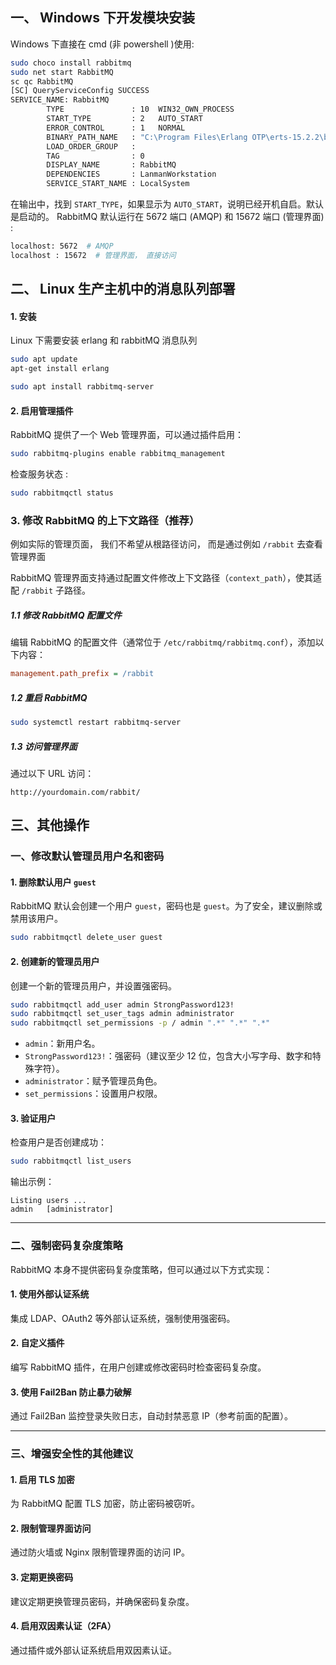 ## 一、 Windows 下开发模块安装 
Windows  下直接在  cmd (非 powershell )使用: 
```sh
sudo choco install rabbitmq 
sudo net start RabbitMQ 
sc qc RabbitMQ
[SC] QueryServiceConfig SUCCESS 
SERVICE_NAME: RabbitMQ
        TYPE               : 10  WIN32_OWN_PROCESS
        START_TYPE         : 2   AUTO_START
        ERROR_CONTROL      : 1   NORMAL
        BINARY_PATH_NAME   : "C:\Program Files\Erlang OTP\erts-15.2.2\bin\erlsrv.exe"
        LOAD_ORDER_GROUP   :
        TAG                : 0
        DISPLAY_NAME       : RabbitMQ
        DEPENDENCIES       : LanmanWorkstation
        SERVICE_START_NAME : LocalSystem
```

在输出中，找到 `START_TYPE`，如果显示为 `AUTO_START`，说明已经开机自启。默认是启动的。 RabbitMQ 默认运行在 5672 端口 (AMQP) 和 15672 端口 (管理界面) :  
```sh
localhost: 5672  # AMQP
localhost : 15672  # 管理界面， 直接访问 
```

## 二、 Linux 生产主机中的消息队列部署
#### 1. 安装 
Linux 下需要安装 erlang 和 rabbitMQ 消息队列 
```sh
sudo apt update 
apt-get install erlang
```

```sh
sudo apt install rabbitmq-server 
```

#### 2. 启用管理插件
RabbitMQ 提供了一个 Web 管理界面，可以通过插件启用：
```sh
sudo rabbitmq-plugins enable rabbitmq_management
```

检查服务状态 : 
```sh
sudo rabbitmqctl status
```


### 3. 修改 RabbitMQ 的上下文路径（推荐）
例如实际的管理页面， 我们不希望从根路径访问，  而是通过例如 `/rabbit` 去查看管理界面

RabbitMQ 管理界面支持通过配置文件修改上下文路径（`context_path`），使其适配 `/rabbit` 子路径。
##### 1.1 修改 RabbitMQ 配置文件
编辑 RabbitMQ 的配置文件（通常位于 `/etc/rabbitmq/rabbitmq.conf`），添加以下内容：
```ini
management.path_prefix = /rabbit
```

##### 1.2 重启 RabbitMQ
```bash
sudo systemctl restart rabbitmq-server
``` 

##### 1.3 访问管理界面
通过以下 URL 访问：
```
http://yourdomain.com/rabbit/
```

## 三、其他操作
### 一、修改默认管理员用户名和密码

#### 1. 删除默认用户 `guest`
RabbitMQ 默认会创建一个用户 `guest`，密码也是 `guest`。为了安全，建议删除或禁用该用户。

```bash
sudo rabbitmqctl delete_user guest
```

#### 2. 创建新的管理员用户
创建一个新的管理员用户，并设置强密码。

```bash
sudo rabbitmqctl add_user admin StrongPassword123!
sudo rabbitmqctl set_user_tags admin administrator
sudo rabbitmqctl set_permissions -p / admin ".*" ".*" ".*"
```

- `admin`：新用户名。
- `StrongPassword123!`：强密码（建议至少 12 位，包含大小写字母、数字和特殊字符）。
- `administrator`：赋予管理员角色。
- `set_permissions`：设置用户权限。

#### 3. 验证用户
检查用户是否创建成功：
```bash
sudo rabbitmqctl list_users
```

输出示例：
```plaintext
Listing users ...
admin   [administrator]
```

---

### 二、强制密码复杂度策略

RabbitMQ 本身不提供密码复杂度策略，但可以通过以下方式实现：

#### 1. 使用外部认证系统
集成 LDAP、OAuth2 等外部认证系统，强制使用强密码。

#### 2. 自定义插件
编写 RabbitMQ 插件，在用户创建或修改密码时检查密码复杂度。

#### 3. 使用 Fail2Ban 防止暴力破解
通过 Fail2Ban 监控登录失败日志，自动封禁恶意 IP（参考前面的配置）。

---

### 三、增强安全性的其他建议

#### 1. 启用 TLS 加密
为 RabbitMQ 配置 TLS 加密，防止密码被窃听。

#### 2. 限制管理界面访问
通过防火墙或 Nginx 限制管理界面的访问 IP。

#### 3. 定期更换密码
建议定期更换管理员密码，并确保密码复杂度。

#### 4. 启用双因素认证（2FA）
通过插件或外部认证系统启用双因素认证。
